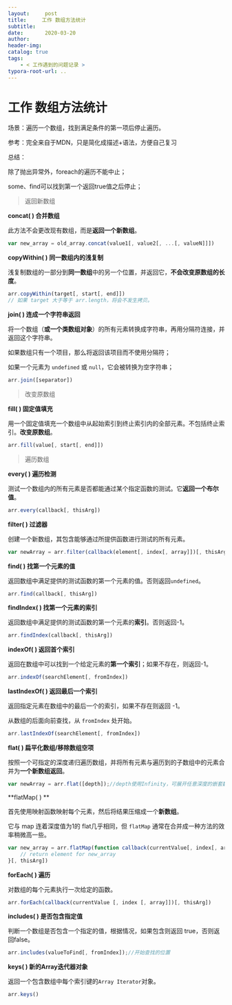 ```yaml
---
layout:     post
title:     工作 数组方法统计
subtitle:  
date:       2020-03-20
author:     
header-img: 
catalog: true
tags:
    - < 工作遇到的问题记录 >
typora-root-url: ..
---
```



# 工作 数组方法统计

场景：遍历一个数组，找到满足条件的第一项后停止遍历。

参考：完全来自于MDN，只是简化成描述+语法，方便自己复习

总结：

除了抛出异常外，foreach的遍历不能中止；

some、find可以找到第一个返回true值之后停止；



> 返回新数组

**concat( )  合并数组** 

此方法不会更改现有数组，而是**返回一个新数组**。

```javascript
var new_array = old_array.concat(value1[, value2[, ...[, valueN]]])
```

**copyWithin( )  同一数组内的浅复制**

浅复制数组的一部分到**同一数组**中的另一个位置，并返回它，**不会改变原数组的长度**。

```javascript
arr.copyWithin(target[, start[, end]])
// 如果 target 大于等于 arr.length，将会不发生拷贝。
```

**join( ) 连成一个字符串返回**

将一个数组（**或一个类数组对象**）的所有元素转换成字符串，再用分隔符连接，并返回这个字符串。

如果数组只有一个项目，那么将返回该项目而不使用分隔符；

如果一个元素为 `undefined` 或 `null`，它会被转换为空字符串；

```javascript
arr.join([separator])
```





> 改变原数组

**fill( )  固定值填充**

用一个固定值填充一个数组中从起始索引到终止索引内的全部元素。不包括终止索引。**改变原数组**。

```javascript
arr.fill(value[, start[, end]])
```



> 遍历数组

**every( )  遍历检测**

测试一个数组内的所有元素是否都能通过某个指定函数的测试。它**返回一个布尔值**。

```javascript
arr.every(callback[, thisArg])
```

**filter( )  过滤器**

创建一个新数组，其包含能够通过所提供函数进行测试的所有元素。

```javascript
var newArray = arr.filter(callback(element[, index[, array]])[, thisArg])
```

**find( )  找第一个元素的值**

返回数组中满足提供的测试函数的第一个元素的值。否则返回`undefined`。

```javascript
arr.find(callback[, thisArg])
```



**findIndex( )  找第一个元素的索引**

返回数组中满足提供的测试函数的第一个元素的**索引**。否则返回-1。

```javascript
arr.findIndex(callback[, thisArg])
```

**indexOf( )  返回首个索引**

返回在数组中可以找到一个给定元素的**第一个索引**；如果不存在，则返回-1。

```javascript
arr.indexOf(searchElement[, fromIndex])
```

**lastIndexOf( )  返回最后一个索引**

返回指定元素在数组中的最后一个的索引，如果不存在则返回 -1。

从数组的后面向前查找，从 `fromIndex` 处开始。

```javascript
arr.lastIndexOf(searchElement[, fromIndex])
```



**flat( )  扁平化数组/移除数组空项**

按照一个可指定的深度递归遍历数组，并将所有元素与遍历到的子数组中的元素合并为**一个新数组返回**。

```javascript
var newArray = arr.flat([depth]);//depth使用Infinity，可展开任意深度的嵌套数组
```

**flatMap( )  **

首先使用映射函数映射每个元素，然后将结果压缩成一个**新数组**。

它与 map 连着深度值为1的 flat几乎相同，但 `flatMap` 通常在合并成一种方法的效率稍微高一些。

```javascript
var new_array = arr.flatMap(function callback(currentValue[, index[, array]]) {
    // return element for new_array
}[, thisArg])
```

**forEach( )  遍历**

对数组的每个元素执行一次给定的函数。

```javascript
arr.forEach(callback(currentValue [, index [, array]])[, thisArg])
```

**includes( )  是否包含指定值**

判断一个数组是否包含一个指定的值，根据情况，如果包含则返回 true，否则返回false。

```javascript
arr.includes(valueToFind[, fromIndex]);//开始查找的位置
```

**keys( )  新的Array迭代器对象**

返回一个包含数组中每个索引键的`Array Iterator`对象。

```javascript
arr.keys()
```













